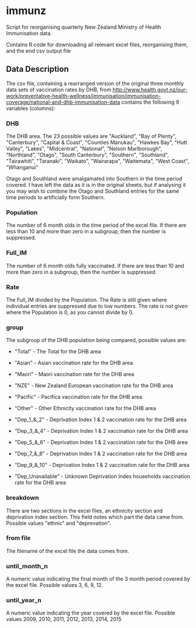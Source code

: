 # immunz
Script for reorganising quarterly New Zealand Ministry of Health Immunisation data.

Contains R code for downloading all relevant excel files, reorganising them, and the end csv output file


## Data Description

The csv file, containing a rearranged version of the original three monthly data sets of vaccination rates by DHB, from http://www.health.govt.nz/our-work/preventative-health-wellness/immunisation/immunisation-coverage/national-and-dhb-immunisation-data contains the following 9 variables (columns):

### DHB

The DHB area. The 23 possible values are "Auckland", "Bay of Plenty", "Canterbury", "Capital & Coast", "Counties Manukau", "Hawkes Bay", "Hutt Valley", "Lakes", "Midcentral", "National", "Nelson Marlborough", "Northland", "Otago", "South Canterbury", "Southern", "Southland", "Tairawhiti", "Taranaki", "Waikato", "Wairarapa", "Waitemata", "West Coast", "Whanganui"

Otago and Southland were amalgamated into Southern in the time period covered. I have left the data as it is in the original sheets, but if analysing it you may wish to combine the Otago and Southland entries for the same time periods to artificially form Southern.

### Population

The number of 6 month olds in the time period of the excel file. If there are less than 10 and more than zero in a subgroup, then the number is suppressed.

### Full_IM

The number of 6 month olds fully vaccinated. If there are less than 10 and more than zero in a subgroup, then the number is suppressed.

### Rate

The Full_IM divided by the Population. The Rate is still given where individual entries are suppressed due to low numbers. The rate is not given where the Population is 0, as you cannot divide by 0.

### group

The subgroup of the DHB population being compared, possible values are:

* "Total" - The Total for the DHB area

* "Asian" - Asian vaccination rate for the DHB area
* "Maori" - Maori vaccination rate for the DHB area
* "NZE" - New Zealand European vaccination rate for the DHB area
* "Pacific" - Pacifica vaccination rate for the DHB area
* "Other" - Other Ethnicity vaccination rate for the DHB area

* "Dep_1_&_2" - Deprivation Index 1 & 2 vaccination rate for the DHB area
* "Dep_3_&_4" - Deprivation Index 1 & 2 vaccination rate for the DHB area
* "Dep_5_&_6" - Deprivation Index 1 & 2 vaccination rate for the DHB area
* "Dep_7_&_8" - Deprivation Index 1 & 2 vaccination rate for the DHB area
* "Dep_9_&_10" - Deprivation Index 1 & 2 vaccination rate for the DHB area
* "Dep_Unavailable" - Unknown Deprivation Index households vaccination rate for the DHB area

### breakdown

There are two sections in the excel files, an ethnicity section and deprivation index section. This field notes which part the data came from. Possible values "ethnic" and "deprevation".

### from file

The filename of the excel file the data comes from.

### until_month_n

A numeric value indicating the final month of the 3 month period covered by the excel file. Possible values 3, 6, 9, 12.

### until_year_n

A numeric value indicating the year covered by the excel file. Possible values 2009, 2010, 2011, 2012, 2013, 2014, 2015



